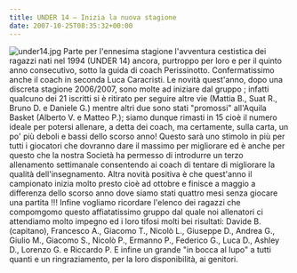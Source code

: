 ```yaml
---
title: UNDER 14 – Inizia la nuova stagione
date: 2007-10-25T08:35:32+00:00
---
```

![under14.jpg](/images/articoli/under14.jpg)
Parte per l'ennesima stagione l'avventura cestistica dei ragazzi nati nel 1994 (UNDER 14) ancora, purtroppo per loro e per il quinto anno consecutivo, sotto la guida di coach Perissinotto. Confermatissimo anche il coach in seconda Luca Caracristi. Le novità quest'anno, dopo una discreta stagione 2006/2007, sono molte ad iniziare dal gruppo ; infatti qualcuno dei 21 iscritti si è ritirato per seguire altre vie (Mattia B., Suat R., Bruno D. e Daniele G.) mentre altri due sono stati "promossi" all'Aquila Basket (Alberto V. e Matteo P.); siamo dunque rimasti in 15 cioè il numero ideale per potersi allenare, a detta dei coach, ma certamente, sulla carta, un po' più deboli e bassi dello scorso anno! Questo sarà uno stimolo in più per tutti i giocatori che dovranno dare il massimo per migliorare ed è anche per questo che la nostra Società ha permesso di introdurre un terzo allenamento settimanale consentendo ai coach di tentare di migliorare la qualità dell'insegnamento. Altra novità positiva è che quest'anno il campionato inizia molto presto cioè ad ottobre e finisce a maggio a differenza dello scorso anno dove siamo stati quattro mesi senza giocare una partita !!! Infine vogliamo ricordare l'elenco dei ragazzi che compomgomo questo affiatatissimo gruppo dal quale noi allenatori ci attendiamo molto impegno ed i loro tifosi molti bei risultati: Davide B. (capitano), Francesco A., Giacomo T., Nicolò L., Giuseppe D., Andrea G., Giulio M., Giacomo S., Nicolò P., Ermanno P., Federico G., Luca D., Ashley D., Lorenzo G. e Riccardo P. E infine un grande "in bocca al lupo" a tutti quanti e un ringraziamento, per la loro disponibilità, ai genitori.